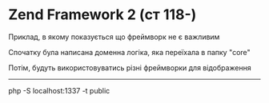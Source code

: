 # Zend Framework 2 (ст 118-)

Приклад, в якому показується що фреймворк не є важливим


Спочатку була написана доменна логіка, яка переїхала в папку "core"

Потім, будуть використовуватись різні фреймворки для відображення

---


php -S localhost:1337 -t public